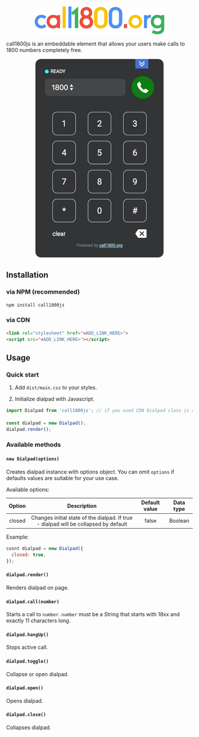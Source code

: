 <p align="center"><a href="https://call1800.org/" target="_blank"><img width="350"src="logo.png"></a></p>

call1800js is an embeddable element that allows your users make calls to 1800 numbers completely free.

<p align="center"><a href="https://call1800.org/" target="_blank"><img width="350"src="screenshot.jpg"></a></p>

## Installation

### via NPM (recommended)
```bash
npm install call1800js
```

### via CDN
```html
<link rel="stylesheet" href="<ADD_LINK_HERE>">
<script src="<ADD_LINK_HERE>"></script>
```

## Usage

### Quick start

1. Add `dist/main.css` to your styles.

2. Initialize dialpad with Javascript.
```javascript
import Dialpad from 'call1800js'; // if you used CDN Dialpad class is available at window.Dialpad

const dialpad = new Dialpad();
dialpad.render();
```

### Available methods
#### `new Dialpad(options)`
Creates dialpad instance with options object. You can omit `options` if defaults
values are suitable for your use case.

Available options:

| Option | Description | Default value | Data type |
| :----: | :---------: | :-----------: | :-------: |
|closed|Changes initial state of the dialpad. If true - dialpad will be collapsed by default|false|Boolean|

Example:

```javascript
cosnt dialpad = new Dialpad({
  closed: true,
});
```

#### `dialpad.render()`
Renders dialpad on page.

#### `dialpad.call(number)`
Starts a call to `number`. `number` must be a String that starts with 18xx and
exactly 11 characters long.

#### `dialpad.hangUp()`
Stops active call.

#### `dialpad.toggle()`
Collapse or open dialpad.

#### `dialpad.open()`
Opens dialpad.

#### `dialpad.close()`
Collapses dialpad.
